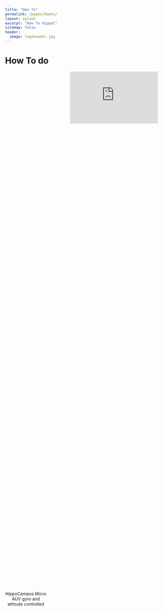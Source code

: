 ```yaml
---
title: "How To"
permalink: /pages/howto/
layout: splash
excerpt: "How To HippoC"
sitemap: false
header:
  image: logoheader.jpg
---
```

<style>
	#container {
		background:#eee;
	}
	#links{
		margin-right: 62%;	
    position: absolute;
    top: 50%;
	}
	#rechts{
		float: right;
		width: 60%;
	}
  
  .video-container {
  clear:left;
  position:relative;
	padding-bottom:56.25%;
	padding-top:1px;
	height:0;
  overflow:hidden;
  }
</style>
<style>
.video-container iframe, div.video-container object, div.video-container embed {
	position:absolute;
  float:right;
  top:0;
	right:0;
	width:96%;
	height:100%;
} 
  
</style>


<h1>How To do</h1>

<div id="container">
	<div id="rechts">
    <div class="video-container">
      <iframe width="560" height="315" src="https://www.youtube.com/embed/PrH_exw1WXw" frameborder="0" allowfullscreen></iframe>
    </div>
  </div>
  <div id="links" align="center">HippoCampus Micro AUV gyro and attitude controlled
		<div style="clear:both"></div>
	</div>
</div>





